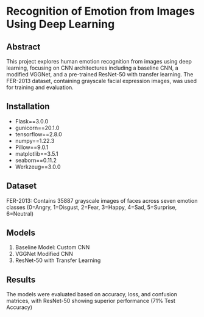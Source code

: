 # Recognition of Emotion from Images Using Deep Learning

## Abstract
This project explores human emotion recognition from images using deep learning, focusing on CNN architectures including a baseline CNN, a modified VGGNet, and a pre-trained ResNet-50 with transfer learning. The FER-2013 dataset, containing grayscale facial expression images, was used for training and evaluation.

## Installation
- Flask==3.0.0
- gunicorn==20.1.0
- tensorflow==2.8.0
- numpy==1.22.3
- Pillow==9.0.1
- matplotlib==3.5.1
- seaborn==0.11.2
- Werkzeug==3.0.0

## Dataset
FER-2013: Contains 35887 grayscale images of faces across seven emotion classes (0=Angry, 1=Disgust, 2=Fear, 3=Happy, 4=Sad, 5=Surprise, 6=Neutral)

## Models
1. Baseline Model: Custom CNN
2. VGGNet Modified CNN
3. ResNet-50 with Transfer Learning

## Results
The models were evaluated based on accuracy, loss, and confusion matrices, with ResNet-50 showing superior performance (71% Test Accuracy)

